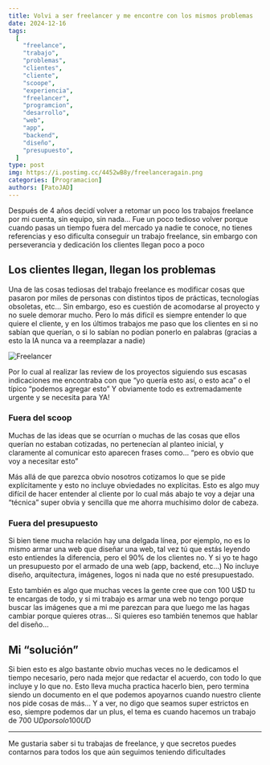 ```yaml
---
title: Volvi a ser freelancer y me encontre con los mismos problemas
date: 2024-12-16
tags:
  [
    "freelance",
    "trabajo",
    "problemas",
    "clientes",
    "cliente",
    "scoope",
    "experiencia",
    "freelancer",
    "programcion",
    "desarrollo",
    "web",
    "app",
    "backend",
    "diseño",
    "presupuesto",
  ]
type: post
img: https://i.postimg.cc/4452wB8y/freelanceragain.png
categories: [Programacion]
authors: [PatoJAD]
---
```


Después de 4 años decidí volver a retomar un poco los trabajos freelance por mi cuenta, sin equipo, sin nada… Fue un poco tedioso volver porque cuando pasas un tiempo fuera del mercado ya nadie te conoce, no tienes referencias y eso dificulta conseguir un trabajo freelance, sin embargo con perseverancia y dedicación los clientes llegan poco a poco

## Los clientes llegan, llegan los problemas

Una de las cosas tediosas del trabajo freelance es modificar cosas que pasaron por miles de personas con distintos tipos de prácticas, tecnologías obsoletas, etc… Sin embargo, eso es cuestión de acomodarse al proyecto y no suele demorar mucho. Pero lo más difícil es siempre entender lo que quiere el cliente, y en los últimos trabajos me paso que los clientes en si no sabían que querían, o si lo sabían no podían ponerlo en palabras (gracias a esto la IA nunca va a reemplazar a nadie)

![Freelancer](https://i.postimg.cc/4452wB8y/freelanceragain.png)

Por lo cual al realizar las review de los proyectos siguiendo sus escasas indicaciones me encontraba con que “yo quería esto así, o esto aca” o el típico “podemos agregar esto” Y obviamente todo es extremadamente urgente y se necesita para YA!

### Fuera del scoop

Muchas de las ideas que se ocurrían o muchas de las cosas que ellos querían no estaban cotizadas, no pertenecían al planteo inicial, y claramente al comunicar esto aparecen frases como… “pero es obvio que voy a necesitar esto”

Más allá de que parezca obvio nosotros cotizamos lo que se pide explícitamente y esto no incluye obviedades no explícitas. Esto es algo muy difícil de hacer entender al cliente por lo cual más abajo te voy a dejar una “técnica” super obvia y sencilla que me ahorra muchísimo dolor de cabeza.

### Fuera del presupuesto

Si bien tiene mucha relación hay una delgada línea, por ejemplo, no es lo mismo armar una web que diseñar una web, tal vez tú que estás leyendo esto entiendes la diferencia, pero el 90% de los clientes no. Y si yo te hago un presupuesto por el armado de una web (app, backend, etc…) No incluye diseño, arquitectura, imágenes, logos ni nada que no esté presupuestado.

Esto también es algo que muchas veces la gente cree que con 100 U$D tu te encargas de todo, y si mi trabajo es armar una web no tengo porque buscar las imágenes que a mi me parezcan para que luego me las hagas cambiar porque quieres otras… Si quieres eso también tenemos que hablar del diseño…

## Mi “solución”

Si bien esto es algo bastante obvio muchas veces no le dedicamos el tiempo necesario, pero nada mejor que redactar el acuerdo, con todo lo que incluye y lo que no. Esto lleva mucha practica hacerlo bien, pero termina siendo un documento en el que podemos apoyarnos cuando nuestro cliente nos pide cosas de más… Y a ver, no digo que seamos super estrictos en eso, siempre podemos dar un plus, el tema es cuando hacemos un trabajo de 700 U$D por solo 100 U$D

---

Me gustaria saber si tu trabajas de freelance, y que secretos puedes contarnos para todos los que aún seguimos teniendo dificultades
